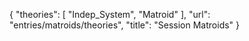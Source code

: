 {
    "theories": [
        "Indep_System",
        "Matroid"
    ],
    "url": "entries/matroids/theories",
    "title": "Session Matroids"
}